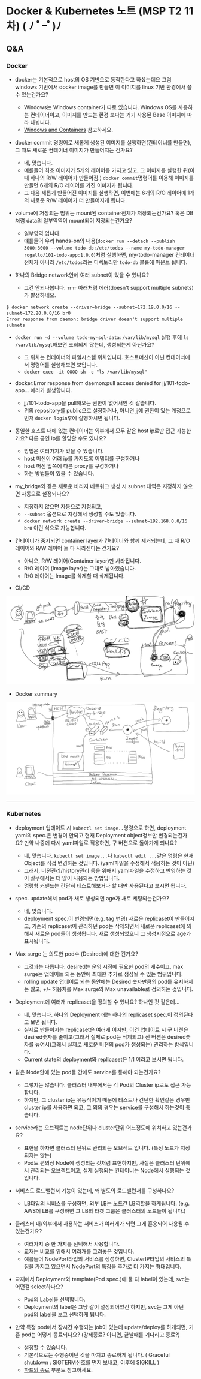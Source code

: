 # Docker & Kubernetes 노트 (MSP T2 11차) ( ﾉ ﾟｰﾟ)ﾉ

## Q&A

### Docker

- docker는 기본적으로 host의 OS 기반으로 동작한다고 하셨는데요 그럼 windows 기반에서 docker image를 만들면 이 이미지를 linux 기반 환경에서 쓸 수 있는건가요?
  - Windows는 Windows container가 따로 있습니다. Windows OS를 사용하는 컨테이너이고, 이미지를 만드는 환경 보다는 거기 사용된 Base 이미지에 따라 나뉩니다.
  - [Windows and Containers](https://docs.microsoft.com/en-us/virtualization/windowscontainers/about/) 참고하세요.


- docker commit 명령어로 새롭게 생성된 이미지를 실행하면(컨테이너를 만들면), 그 때도 새로운 컨테이너 이미지가 만들어지는 건가요?
  - 네, 맞습니다.
  - 예를들어 최초 이미지가 5개의 레이어를 가지고 있고, 그 이미지를 실행한 뒤(이 때 하나의 R/W 레이어가 만들어짐.) `docker commit`명령어를 이용해 이미지를 만들면 6개의 R/O 레이어를 가진 이미지가 됩니다.
  - 그 다음 새롭게 만들어진 이미지를 실행하면, 이번에는 6개의 R/O 레이어에 1개의 새로운 R/W 레이어가 더 만들어지게 됩니다.

- volume에 저장되는 범위는 mount된 container전체가 저장되는건가요? 혹은 DB처럼 data의 일부역역이 mount되어 저장되는건가요?
  - 일부영역 입니다.
  - 얘를들어 우리 hands-on의 내용(`docker run --detach --publish 3000:3000 --volume todo-db:/etc/todos --name my-todo-manager rogallo/101-todo-app:1.0.0`)처럼 실행하면, my-todo-manager 컨테이너 전체가 아니라 `/etc/todos`라는 디렉토리만 `todo-db` 볼륨에 마운트 됩니다.

- 하나의 Bridge network안에 여러 subnet이 있을 수 있나요?
  - 그건 안되나봅니다. ㅠㅠ 아래처럼 에러(doesn't support multiple subnets)가 발생하네요.
```
$ docker network create --driver=bridge --subnet=172.19.0.0/16 --subnet=172.20.0.0/16 br0
Error response from daemon: bridge driver doesn't support multiple subnets
```

- `docker run -d --volume todo-my-sql-data:/var/lib/mysql` 실행 후에 `ls /var/lib/mysql`해보면 조회되지 않는데, 생성되는게 아닌가요?
  - 그 위치는 컨테이너의 파일시스템 위치입니다. 호스트머신이 아닌 컨테이너에서 명령어를 실행해보면 보입니다.
  - `docker exec -it OOOO sh -c "ls /var/lib/mysql"`

- docker:Error response from daemon:pull access denied for jj/101-todo-app... 에러가 발생합니다.
  - jj/101-todo-app을 pull해오는 권한이 없어서인 것 같습니다.
  - 위의 repository를 public으로 설정하거나, 아니면 jj에 권한이 있는 계정으로 먼저 `docker login`후에 실행하시면 됩니다.

- 동일한 호스트 내에 있는 컨테이너는 외부에서 모두 같은 host ip로만 접근 가능한가요? 다른 공인 ip를 할당할 수도 있나요?
  - 방법은 여러가지가 있을 수 있습니다.
  - host 머신이 여러 ip를 가지도록 어댑터를 구성하거나
  - host 머신 앞쪽에 다른 proxy를 구성하거나
  - 하는 방법들이 있을 수 있습니다.


- my_bridge와 같은 새로운 비리지 네트워크 생성 시 subnet 대역은 지정하지 않으면 자동으로 설정되나요?
  - 지정하지 않으면 자동으로 지정되고,
  - `--subnet` 옵션으로 지정해서 생성할 수도 있습니다.
  - `docker network create --driver=bridge --subnet=192.168.0.0/16 br0` 이런 식으로 가능합니다.

- 컨테이너가 중지되면 container layer가 컨테이너와 함께 제거되는데, 그 때 R/O 레이어와 R/W 레이어 둘 다 사라진다는 건가요?
  - 아니오, R/W 레이어(Container layer)만 사라집니다.
  - R/O 레이어 (Image layer)는 그대로 남아있습니다.
  - R/O 레이어는 Image를 삭제할 때 삭제됩니다.

- CI/CD  

![](img/cicd_11.png)

- Docker summary  

![](img/docker_summary_11.png)

---

### Kubernetes

- deployment 업데이트 시 `kubectl set image..`명령으로 하면, deployment yaml의 spec.은 변경이 안되고 현재 Deployment object정보만 변경되는건가요? 만약 나중에 다시 yaml파일로 적용하면, 구 버젼으로 돌아가게 되나요?
  - 네, 맞습니다. `kubectl set image...`나 `kubectl edit ...`같은 명령은 현재 Object를 직접 변경하는 것입니다. (yaml파일을 수정해서 적용하는 것이 아닌)
  - 그래서, 버젼관리/history관리 등을 위해서 yaml파일을 수정하고 반영하는 것이 실무에서는 더 많이 사용되는 방법입니다.
  - 명령형 커맨드는 간단히 테스트해보거나 할 때만 사용된다고 보시면 됩니다.

- spec. update해서 pod가 새로 생성되면 age가 새로 세팅되는건가요?
  - 네, 맞습니다.
  - deployment spec.이 변경되면(e.g. tag 변경) 새로운 replicaset이 만들어지고, 기존의 replicaset이 관리하던 pod는 삭제되면서 새로운 replicaset에 의해서 새로운 pod들이 생성됩니다. 새로 생성되었으니 그 생성시점으로 age가 표시됩니다.

- Max surge 는 의도한 pod수 (Desired)에 대한 건가요?
  - 그것과는 다릅니다. desired는 운영 시점에 필요한 pod의 개수이고, max surge는 업데이트 되는 동안에 최대한 추가로 생성될 수 있는 범위입니다.
  - rolling update 업데이트 되는 동안에는 Desired 숫자만큼의 pod를 유지하지는 않고, +/- 허용치를 Max surge와 Max unavailable로 정의하는 것입니다.

- Deployment에 여러개 replicaset을 정의할 수 있나요? 하나인 것 같은데...
  - 네, 맞습니다. 하나의 Deployment 에는 하나의 replicaset spec.이 정의된다고 보면 됩니다.
  - 실제로 만들어지는 replicaset은 여러개 이지만, 이건 업데이트 시 구 버젼은 desired숫자를 줄이고(그래서 실제로 pod는 삭제되고) 신 버젼은 desired숫자를 높여서(그래서 실제로 새로운 버젼의 pod가 생성되는) 관리하는 방식입니다.
  - Current state의 deployment와 replicaset은 1:1 이라고 보시면 됩니다.

- 같은 Node안에 있는 pod들 간에도 service를 통해야 되는건가요?
  - 그렇지는 않습니다. 클러스터 내부에서는 각 Pod의 Cluster ip로도 접근 가능합니다.
  - 하지만, 그 cluster ip는 유동적이기 때문에 테스트나 간단한 확인같은 경우만 cluster ip를 사용하면 되고, 그 외의 경우는 service를 구성해서 하는것이 좋습니다.

- service라는 오브젝트는 node단위나 cluster단위 어느정도에 위치하고 있는건가요?
  - 표현을 하자면 클러스터 단위로 관리되는 오브젝트 입니다. (특정 노드가 지정되지는 않는)
  - Pod도 편의상 Node에 생성되는 것처럼 표현하지만, 사실은 클러스터 단위에서 관리되는 오브젝트이고, 실제 실행되는 컨테이너는 Node에서 실행되는 것입니다.

- 서비스도 로드밸런서 기능이 있는데, 왜 별도의 로드밸런서를 구성하나요?
  - LB타입의 서비스를 구성하면, 외부 LB는 노드간 LB역할을 하게됩니다. (e.g. AWS에 LB를 구성하면 그 LB의 타겟 그룹은 클러스터의 노드들이 됩니다.)

- 클러스터 내/외부에서 사용하는 서비스가 여러개가 되면 그게 혼용되어 사용될 수 있는건가요?
  - 여러가지 중 한 가지를 선택해서 사용합니다.
  - 교재는 비교를 위해서 여러개를 그려놓은 것입니다.
  - 예를들어 NodePort타입의 서비스를 생성하면, ClusterIP타입의 서비스의 특징을 가지고 있으면서 NodePort의 특징을 추가로 더 가지는 형태입니다.

- 교재에서 Deployment와 template(Pod spec.)에 둘 다 label이 있는데, svc는 어떤걸 select하나요?
  - Pod의 Label을 선택합니다. 
  - Deployment의 label은 그냥 같이 설정되어있긴 하지만, svc는 그게 아닌 pod의 label을 보고 선택하게 됩니다.

- 만약 특정 pod에서 장시간 수행되는 job이 있는데 update/deploy를 하게되면, 기존 pod는 어떻게 종료되나요? (강제종료? 아니면, 끝날때를 기다리고 종료?)
  - 설정할 수 있습니다.
  - 기본적으로는 수행중이던 것을 마치고 종료하게 됩니다. ( Graceful shutdown : SIGTERM신호를 먼저 보내고, 이후에 SIGKILL )
  - [파드의 종료](https://kubernetes.io/ko/docs/concepts/workloads/pods/pod-lifecycle/#pod-termination) 부분도 참고하세요.

